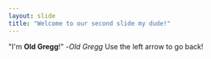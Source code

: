 ```yaml
---
layout: slide
title: "Welcome to our second slide my dude!"
---
```

"I'm **Old Gregg**!"  -_Old Gregg_
Use the left arrow to go back!